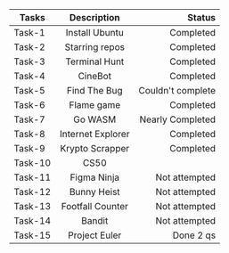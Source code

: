 | Tasks         | Description           | Status             |
| ------------- |:---------------------:| ------------------:|
| Task-1        | Install Ubuntu        | Completed          |
| Task-2        | Starring repos        | Completed          |
| Task-3        | Terminal Hunt         | Completed          |
| Task-4        | CineBot               | Completed          | 
| Task-5        | Find The Bug          | Couldn't complete  | 
| Task-6        | Flame game            | Completed          |
| Task-7        | Go WASM               | Nearly Completed   |
| Task-8        | Internet Explorer     | Completed          |
| Task-9        | Krypto Scrapper       | Completed          |
| Task-10       | CS50                  |                    |
| Task-11       | Figma Ninja           | Not attempted      |
| Task-12       | Bunny Heist           | Not attempted      |
| Task-13       | Footfall Counter      | Not attempted      |
| Task-14       | Bandit                | Not attempted      |
| Task-15       | Project Euler         | Done 2 qs          |

